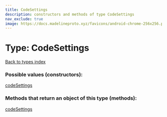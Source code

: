 ```yaml
---
title: CodeSettings
description: constructors and methods of type CodeSettings
nav_exclude: true
image: https://docs.madelineproto.xyz/favicons/android-chrome-256x256.png
---
```

# Type: CodeSettings
[Back to types index](index.html)



### Possible values (constructors):

[codeSettings](/API_docs/constructors/codeSettings.html)  



### Methods that return an object of this type (methods):



[codeSettings](/API_docs/constructors/codeSettings.html)  

